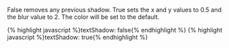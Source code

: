 <p class="b30" markdown="1">
False removes any previous shadow. True sets the x and y values to 0.5 and the blur value to 2. The color will be set to the default.
</p>
{% highlight javascript %}textShadow: false{% endhighlight %}
{% highlight javascript %}textShadow: true{% endhighlight %}